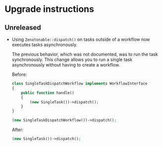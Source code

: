 # Upgrade instructions

## Unreleased

* Using `Zenatonable::dispatch()` on tasks outside of a workflow now executes tasks asynchronously.

  The previous behavior, which was not documented, was to run the task synchronously.
  This change allows you to run a single task asynchronously without having to create a workflow.

  Before:

  ```php
  class SingleTaskDispatchWorkflow implements WorkflowInterface
  {
      public function handle()
      {
          (new SingleTask())->dispatch();
      }
  }

  (new SingleTaskDispatchWorkflow())->dispatch();
  ```

  After:

  ```php
  (new SingleTask())->dispatch();
  ```

